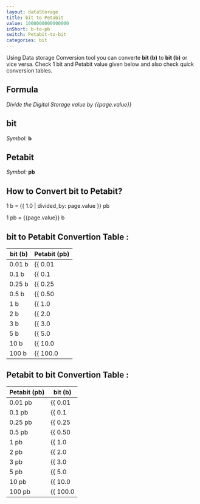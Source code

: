 ```yaml
---
layout: dataStorage
title: bit to Petabit
value: 1000000000000000
inShort: b-to-pb
switch: Petabit-to-bit
categories: bit
---
```


Using Data storage Conversion tool you can converte **bit (b)** to **bit (b)** or vice versa. Check 1 bit and Petabit value given below and also check quick conversion tables.

## Formula
*Divide the Digital Storage value by {{page.value}}*

## bit
*Symbol:* **b**

## Petabit
*Symbol:* **pb**

## How to Convert bit to Petabit?

1 b = {{ 1.0 | divided_by: page.value }} pb

1 pb = {{page.value}} b


## bit to Petabit Convertion Table :

| bit (b) | Petabit (pb) |
| ---- | ---- |
| 0.01 b | {{ 0.01 | divided_by: page.value }} pb |
| 0.1 b | {{ 0.1 | divided_by: page.value }} pb |
| 0.25 b | {{ 0.25 | divided_by: page.value }} pb |
| 0.5 b | {{ 0.50 | divided_by: page.value }} pb |
| 1 b | {{ 1.0 | divided_by: page.value }} pb |
| 2 b | {{ 2.0 | divided_by: page.value }} pb |
| 3 b | {{ 3.0 | divided_by: page.value }} pb |
| 5 b | {{ 5.0 | divided_by: page.value }} pb |
| 10 b | {{ 10.0 | divided_by: page.value }} pb |
| 100 b | {{ 100.0 | divided_by: page.value }} pb |

## Petabit to bit Convertion Table :

| Petabit (pb) | bit (b) |
| ---- | ---- |
| 0.01 pb | {{ 0.01 | times: page.value }} b |
| 0.1 pb | {{ 0.1 | times: page.value }} b |
| 0.25 pb | {{ 0.25 | times: page.value }} b |
| 0.5 pb | {{ 0.50 | times: page.value }} b |
| 1 pb | {{ 1.0 | times: page.value }} b |
| 2 pb | {{ 2.0 | times: page.value }} b |
| 3 pb | {{ 3.0 | times: page.value }} b |
| 5 pb | {{ 5.0 | times: page.value }} b |
| 10 pb | {{ 10.0 | times: page.value }} b |
| 100 pb | {{ 100.0 | times: page.value }} b |


<script>
document.getElementById('selectInput')[0].selected = true
document.getElementById('selectOutput')[18].selected = true
</script>
